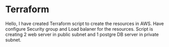 # Terraform
Hello,
I have created Terraform script to create the resources in AWS. Have configure Security group and Load balaner for the resources.
Script is creating 2 web server in public subnet and 1 postgre DB server in private subnet.
